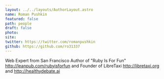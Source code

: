 ```yaml
---
layout: ../../layouts/AuthorLayout.astro
name: Roman Pushkin
featured: false
path: people
draft: false
photo: 
site: 
twitter: https://twitter.com/romanpushkin
github: https://github.com/ro31337
---
```


Web Expert from San Francisco
Author of "Ruby Is For Fun" http://leanpub.com/rubyisforfun and
Founder of LibreTaxi http://libretaxi.org and http://healthydebate.ai